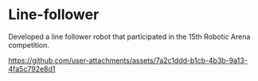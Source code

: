 # Line-follower
Developed a line follower robot that participated in the 15th Robotic Arena competition.

https://github.com/user-attachments/assets/7a2c1ddd-b1cb-4b3b-9a13-4fa5c792e8d1

